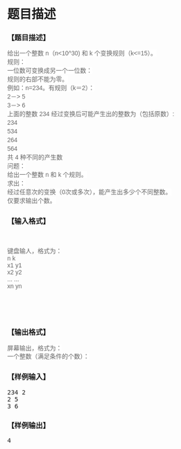 # 题目描述


<h3>
【题目描述】
</h3>
<p>
<span style="color:#656565;font-family:verdana, arial, sans-serif;line-height:19.96666717529297px;background-color:#FFFFFF;"> 给出一个整数 n（n&lt;10^30) 和 k 个变换规则（k&lt;=15）。</span><br/>
<span style="color:#656565;font-family:verdana, arial, sans-serif;line-height:19.96666717529297px;background-color:#FFFFFF;"> 规则：</span><br/>
<span style="color:#656565;font-family:verdana, arial, sans-serif;line-height:19.96666717529297px;background-color:#FFFFFF;"> 一位数可变换成另一个一位数：</span><br/>
<span style="color:#656565;font-family:verdana, arial, sans-serif;line-height:19.96666717529297px;background-color:#FFFFFF;"> 规则的右部不能为零。</span><br/>
<span style="color:#656565;font-family:verdana, arial, sans-serif;line-height:19.96666717529297px;background-color:#FFFFFF;"> 例如：n=234。有规则（k＝2）：</span><br/>
<span style="color:#656565;font-family:verdana, arial, sans-serif;line-height:19.96666717529297px;background-color:#FFFFFF;"> 2－&gt; 5</span><br/>
<span style="color:#656565;font-family:verdana, arial, sans-serif;line-height:19.96666717529297px;background-color:#FFFFFF;"> 3－&gt; 6</span><br/>
<span style="color:#656565;font-family:verdana, arial, sans-serif;line-height:19.96666717529297px;background-color:#FFFFFF;"> 上面的整数 234 经过变换后可能产生出的整数为（包括原数）:</span><br/>
<span style="color:#656565;font-family:verdana, arial, sans-serif;line-height:19.96666717529297px;background-color:#FFFFFF;"> 234</span><br/>
<span style="color:#656565;font-family:verdana, arial, sans-serif;line-height:19.96666717529297px;background-color:#FFFFFF;"> 534</span><br/>
<span style="color:#656565;font-family:verdana, arial, sans-serif;line-height:19.96666717529297px;background-color:#FFFFFF;"> 264</span><br/>
<span style="color:#656565;font-family:verdana, arial, sans-serif;line-height:19.96666717529297px;background-color:#FFFFFF;"> 564</span><br/>
<span style="color:#656565;font-family:verdana, arial, sans-serif;line-height:19.96666717529297px;background-color:#FFFFFF;"> 共 4 种不同的产生数</span><br/>
<span style="color:#656565;font-family:verdana, arial, sans-serif;line-height:19.96666717529297px;background-color:#FFFFFF;">问题：</span><br/>
<span style="color:#656565;font-family:verdana, arial, sans-serif;line-height:19.96666717529297px;background-color:#FFFFFF;"> 给出一个整数 n 和 k 个规则。</span><br/>
<span style="color:#656565;font-family:verdana, arial, sans-serif;line-height:19.96666717529297px;background-color:#FFFFFF;">求出：</span><br/>
<span style="color:#656565;font-family:verdana, arial, sans-serif;line-height:19.96666717529297px;background-color:#FFFFFF;"> 经过任意次的变换（0次或多次），能产生出多少个不同整数。</span><br/>
<span style="color:#656565;font-family:verdana, arial, sans-serif;line-height:19.96666717529297px;background-color:#FFFFFF;"> 仅要求输出个数。</span> 
</p>
<h3>
【输入格式】
</h3>
<p>
<br/>
</p>
<p style="color:#656565;font-family:verdana, arial, sans-serif;text-align:justify;">
键盘输人，格式为：<br/>
n k<br/>
x1 y1<br/>
x2 y2<br/>
... ...<br/>
xn yn
</p>
<div>
<br/>
</div>
<p>
<br/>
</p>
<h3>
【输出格式】
</h3>
<p>
<span style="color:#656565;font-family:verdana, arial, sans-serif;line-height:19.96666717529297px;background-color:#FFFFFF;"> 屏幕输出，格式为：</span><br/>
<span style="color:#656565;font-family:verdana, arial, sans-serif;line-height:19.96666717529297px;background-color:#FFFFFF;"> 一个整数（满足条件的个数）：</span> 
</p>
<h3>
【样例输入】
</h3>
<pre>234 2
2 5
3 6
</pre>
<h3>
【样例输出】
</h3>
<pre>4</pre>
<h3>
<br/>
</h3>
